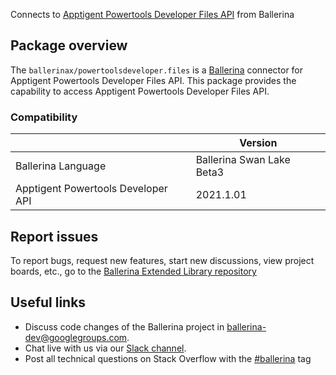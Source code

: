 Connects to [Apptigent Powertools Developer Files API](https://portal.apptigent.com/node/612) from Ballerina

## Package overview
The `ballerinax/powertoolsdeveloper.files` is a [Ballerina](https://ballerina.io/) connector for Apptigent Powertools Developer Files API.
This package provides the capability to access Apptigent Powertools Developer Files API.

### Compatibility
|                                     | Version                         |
|-------------------------------------|---------------------------------|
| Ballerina Language                  | Ballerina Swan Lake Beta3       | 
| Apptigent Powertools Developer API  | 2021.1.01                       |

## Report issues
To report bugs, request new features, start new discussions, view project boards, etc., go to the [Ballerina Extended Library repository](https://github.com/ballerina-platform/ballerina-extended-library)

## Useful links
- Discuss code changes of the Ballerina project in [ballerina-dev@googlegroups.com](mailto:ballerina-dev@googlegroups.com).
- Chat live with us via our [Slack channel](https://ballerina.io/community/slack/).
- Post all technical questions on Stack Overflow with the [#ballerina](https://stackoverflow.com/questions/tagged/ballerina) tag
